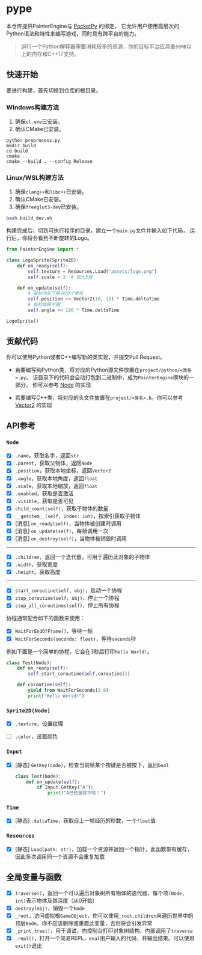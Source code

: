 # pype

本仓库提供PainterEngine与 [PocketPy](https://github.com/blueloveTH/pocketpy) 的绑定，
它允许用户使用高层次的Python语法和特性来编写游戏，同时具有跨平台的能力。

> 运行一个Python解释器需要消耗较多的资源，你的目标平台应具备`50MB`以上的内存和C++17支持。

## 快速开始

要进行构建，首先切换到仓库的根目录。

### Windows构建方法

1. 确保`cl.exe`已安装。
2. 确认CMake已安装。

```
python preprocess.py
mkdir build
cd build
cmake ..
cmake --build . --config Release
```
### Linux/WSL构建方法

1. 确保`clang++`和`libc++`已安装。
2. 确认CMake已安装。
3. 确保`freeglut3-dev`已安装。

```bash
bash build_dev.sh
```

构建完成后，切到可执行程序的目录，建立一个`main.py`文件并输入如下代码，
运行后，你将会看到不断旋转的Logo。

```python
from PainterEngine import *

class LogoSprite(Sprite2D):
    def on_ready(self):
        self.texture = Resources.Load("assets/logo.png")
        self.scale = 3  # 放大3倍

    def on_update(self):
        # 每秒向右下移动10个单位
        self.position += Vector2(10, 10) * Time.deltaTime
        # 每秒旋转半圈
        self.angle += 180 * Time.deltaTime

LogoSprite()
```

## 贡献代码

你可以使用Python或者C++编写新的类实现，并提交Pull Request。

+ 若要编写纯Python类，将对应的Python源文件放置在`project/python/<类名>.py`。
该目录下的代码会自动打包到二进制中，成为`PainterEngine`模块的一部分。
你可以参考
[Node](https://github.com/blueloveTH/pype/blob/master/project/python/Node.py) 的实现

+ 若要编写C++类，将对应的头文件放置在`project/<类名>.h`。你可以参考
[Vector2](https://github.com/blueloveTH/pype/blob/master/project/Vector2.h) 的实现

## API参考

### `Node`

- [x] `.name`，获取名字，返回`str`
- [x] `.parent`，获取父物体，返回`Node`
- [x] `.position`，获取本地坐标，返回`Vector2`
- [x] `.angle`，获取本地角度，返回`float`
- [x] `.scale`，获取本地缩放，返回`float`
- [x] `.enabled`，获取是否激活
- [x] `.visible`，获取是否可见
- [x] `child_count(self)`，获取子物体的数量
- [x] `__getitem__(self, index: int)`，按索引获取子物体
- [x] [消息] `on_ready(self)`，当物体被创建时调用
- [x] [消息] `on_update(self)`，每帧调用一次
- [x] [消息] `on_destroy(self)`，当物体被销毁时调用
---

- [x] `.children`，返回一个迭代器，可用于遍历此对象的子物体
- [x] `.width`，获取宽度
- [x] `.height`，获取高度

---

- [x] `start_coroutine(self, obj)`，启动一个协程
- [x] `stop_coroutine(self, obj)`，停止一个协程
- [x] `stop_all_coroutines(self)`，停止所有协程

协程通常配合如下的函数来使用：

- [x] `WaitForEndOfFrame()`，等待一帧
- [x] `WaitForSeconds(seconds: float)`，等待`seconds`秒

例如下面是一个简单的协程，它会在3秒后打印`Hello World!`。

```python
class Test(Node):
    def on_ready(self):
        self.start_coroutine(self.coroutine())

    def coroutine(self):
        yield from WaitForSeconds(3.0)
        print("Hello World!")
```

### `Sprite2D(Node)`

- [x] `.texture`，设置纹理
- [ ] `.color`，设置颜色


### `Input`

- [x] [静态] `GetKey(code)`，检查当前帧某个按键是否被按下，返回`bool`

    ```python
    class Test(Node):
        def on_update(self):
            if Input.GetKey("A"):
                print("A已经被按下啦！")
    ```

### `Time`

- [x] [静态] `.deltaTime`，获取自上一帧经历的秒数，一个`float`值

### `Resources`

- [x] [静态] `Load(path: str)`，加载一个资源并返回一个指针，此函数带有缓存，因此多次调用同一个资源不会重复加载

## 全局变量与函数
- [x] `traverse()`，返回一个可以遍历对象树所有物体的迭代器，每个项`(Node, int)`表示物体及其深度（从0开始）
- [x] `destroy(obj)`，销毁一个`Node`
- [x] `_root`，访问虚拟根`GameObject`，你可以使用`_root.children`来遍历世界中的顶层`Node`。你不应该删除或重置此变量，否则将会引发异常
- [x] `_print_tree()`，用于调试，向控制台打印对象树结构，内部调用了`traverse`
- [x] `_repl()`，打开一个简易REPL，`eval`用户输入的代码，并输出结果。可以使用`exit()`退出